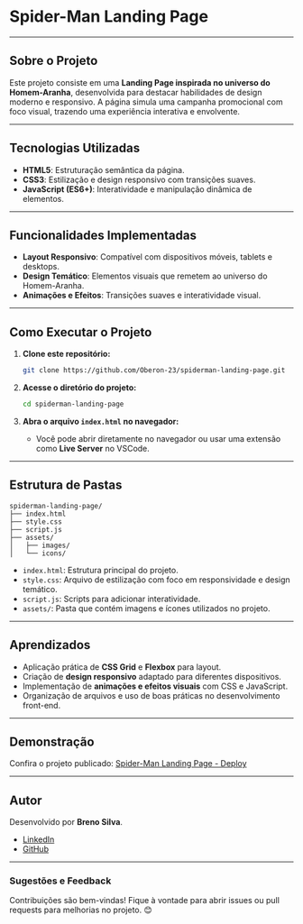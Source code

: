 # Spider-Man Landing Page

---

## Sobre o Projeto

Este projeto consiste em uma **Landing Page inspirada no universo do Homem-Aranha**, desenvolvida para destacar habilidades de design moderno e responsivo. A página simula uma campanha promocional com foco visual, trazendo uma experiência interativa e envolvente.

----

## Tecnologias Utilizadas

- **HTML5**: Estruturação semântica da página.
- **CSS3**: Estilização e design responsivo com transições suaves.
- **JavaScript (ES6+)**: Interatividade e manipulação dinâmica de elementos.

---

## Funcionalidades Implementadas

- **Layout Responsivo**: Compatível com dispositivos móveis, tablets e desktops.
- **Design Temático**: Elementos visuais que remetem ao universo do Homem-Aranha.
- **Animações e Efeitos**: Transições suaves e interatividade visual.

---

## Como Executar o Projeto

1. **Clone este repositório:**
   ```bash
   git clone https://github.com/Oberon-23/spiderman-landing-page.git
   ```

2. **Acesse o diretório do projeto:**
   ```bash
   cd spiderman-landing-page
   ```

3. **Abra o arquivo `index.html` no navegador:**
   - Você pode abrir diretamente no navegador ou usar uma extensão como **Live Server** no VSCode.
  
---

## Estrutura de Pastas

```plaintext
spiderman-landing-page/
├── index.html
├── style.css
├── script.js
├── assets/
│   ├── images/
│   └── icons/
```

- `index.html`: Estrutura principal do projeto.
- `style.css`: Arquivo de estilização com foco em responsividade e design temático.
- `script.js`: Scripts para adicionar interatividade.
- `assets/`: Pasta que contém imagens e ícones utilizados no projeto.

---

## Aprendizados

- Aplicação prática de **CSS Grid** e **Flexbox** para layout.
- Criação de **design responsivo** adaptado para diferentes dispositivos.
- Implementação de **animações e efeitos visuais** com CSS e JavaScript.
- Organização de arquivos e uso de boas práticas no desenvolvimento front-end.

---

## Demonstração

Confira o projeto publicado: [Spider-Man Landing Page - Deploy](https://spiderman-landing-page-nine.vercel.app/)

---

## Autor

Desenvolvido por **Breno Silva**.

- [LinkedIn](https://www.linkedin.com/in/brenosilvarangel/)
- [GitHub](https://github.com/Oberon-23)

---

### Sugestões e Feedback

Contribuições são bem-vindas! Fique à vontade para abrir issues ou pull requests para melhorias no projeto. 😊

